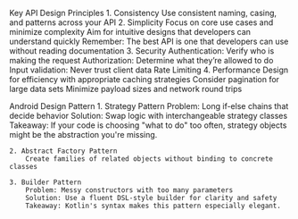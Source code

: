Key API Design Principles
	1. Consistency
		Use consistent naming, casing, and patterns across your API
	2. Simplicity
		Focus on core use cases and minimize complexity
		Aim for intuitive designs that developers can understand quickly
		Remember: The best API is one that developers can use without reading documentation
	3. Security
		Authentication: Verify who is making the request
		Authorization: Determine what they’re allowed to do
		Input validation: Never trust client data
		Rate Limiting
	4. Performance
		Design for efficiency with appropriate caching strategies
		Consider pagination for large data sets
		Minimize payload sizes and network round trips

Android Design Pattern
	1. Strategy Pattern
		Problem: Long if-else chains that decide behavior 
		Solution: Swap logic with interchangeable strategy classes 
		Takeaway: If your code is choosing "what to do" too often, strategy objects might be the abstraction you're missing.

	2. Abstract Factory Pattern
		Create families of related objects without binding to concrete classes
		
	3. Builder Pattern
		Problem: Messy constructors with too many parameters 
		Solution: Use a fluent DSL-style builder for clarity and safety 
		Takeaway: Kotlin's syntax makes this pattern especially elegant.